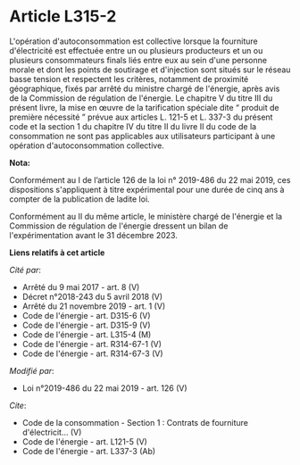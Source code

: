 # Article L315-2

L'opération d'autoconsommation est collective lorsque la fourniture d'électricité est effectuée entre un ou plusieurs
producteurs et un ou plusieurs consommateurs finals liés entre eux au sein d'une personne morale et dont les points de
soutirage et d'injection sont situés sur le réseau basse tension et respectent les critères, notamment de proximité
géographique, fixés par arrêté du ministre chargé de l'énergie, après avis de la Commission de régulation de l'énergie. Le
chapitre V du titre III du présent livre, la mise en œuvre de la tarification spéciale dite “ produit de première nécessité ”
prévue aux articles L. 121-5 et L. 337-3 du présent code et la section 1 du chapitre IV du titre II du livre II du code de la
consommation ne sont pas applicables aux utilisateurs participant à une opération d'autoconsommation collective.

**Nota:**

Conformément au I de l’article 126 de la loi n° 2019-486 du 22 mai 2019, ces dispositions s'appliquent à titre expérimental
pour une durée de cinq ans à compter de la publication de ladite loi.

Conformément au II du même article, le ministère chargé de l'énergie et la Commission de régulation de l'énergie dressent un
bilan de l'expérimentation avant le 31 décembre 2023.

**Liens relatifs à cet article**

_Cité par_:

  - Arrêté du 9 mai 2017 - art. 8 (V)
  - Décret n°2018-243 du 5 avril 2018 (V)
  - Arrêté du 21 novembre 2019 - art. 1 (V)
  - Code de l'énergie - art. D315-6 (V)
  - Code de l'énergie - art. D315-9 (V)
  - Code de l'énergie - art. L315-4 (M)
  - Code de l'énergie - art. R314-67-1 (V)
  - Code de l'énergie - art. R314-67-3 (V)

_Modifié par_:

  - Loi n°2019-486 du 22 mai 2019 - art. 126 (V)

_Cite_:

  - Code de la consommation -  Section 1 : Contrats de fourniture d'électricit... (V)
  - Code de l'énergie - art. L121-5 (V)
  - Code de l'énergie - art. L337-3 (Ab)
